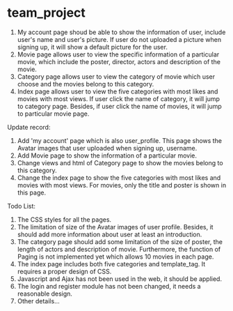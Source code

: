 # team_project
1. My account page shoud be able to show the information of user, include user's name and user's picture. If user do not uploaded a picture when signing up, it will show a default picture for the user.
2. Movie page allows user to view the specific information of a particular movie, which include the poster, director, actors and description of the movie.
3. Category page allows user to view the category of movie which user choose and the movies belong to this category.
4. Index page allows user to view the five categories with most likes and movies with most views. If user click the name of category, it will jump to category page. Besides, if user click the name of movies, it will jump to particular movie page.

Update record:
1. Add 'my account' page which is also user_profile. This page shows the Avatar images that user uploaded when signing up, username.
2. Add Movie page to show the information of a particular movie.
3. Change views and html of Category page to show the movies belong to this category.
4. Change the index page to show the five categories with most likes and movies with most views. For movies, only the title and poster is shown in this page.

Todo List:
1. The CSS styles for all the pages.
2. The limitation of size of the Avatar images of user profile. Besides, it should add more information about user at least an introduction.
3. The category page should add some limitation of the size of poster, the length of actors and description of movie. Furthermore, the function of Paging is not implemented yet which allows 10 movies in each page.
4. The index page includes both five categories and template_tag. It requires a proper design of CSS.
5. Javascript and Ajax has not been used in the web, it should be applied.
6. The login and register module has not been changed, it needs a reasonable design.
7. Other details...
